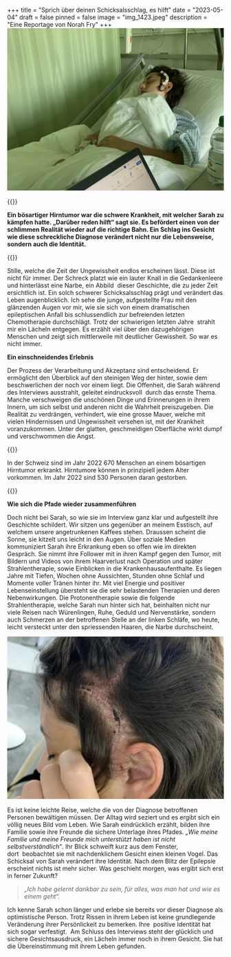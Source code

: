 +++
title = "Sprich über deinen Schicksalsschlag, es hilft"
date = "2023-05-04"
draft = false
pinned = false
image = "img_1423.jpeg"
description = "Eine Reportage von Norah Fry"
+++
![Sarah am Tag nach ihrer ersten Operation](img_1476.jpeg)

{{<lead>}}

**Ein bösartiger Hirntumor war die schwere Krankheit, mit welcher Sarah zu kämpfen hatte. „Darüber reden hilft“ sagt sie. Es befördert einen von der schlimmen Realität wieder auf die richtige Bahn. Ein Schlag ins Gesicht wie diese schreckliche Diagnose verändert nicht nur die Lebensweise, sondern auch die Identität.**

{{</lead>}}

Stille, welche die Zeit der Ungewissheit endlos erscheinen lässt. Diese ist nicht für immer. Der Schreck platzt wie ein lauter Knall in die Gedankenleere und hinterlässt eine Narbe, ein Abbild  dieser Geschichte, die zu jeder Zeit ersichtlich ist. Ein solch schwerer Schicksalsschlag prägt und verändert das Leben augenblicklich. Ich sehe die junge, aufgestellte Frau mit den glänzenden Augen vor mir, wie sie sich von einem dramatischen epileptischen Anfall bis schlussendlich zur befreienden letzten Chemotherapie durchschlägt. Trotz der schwierigen letzten Jahre  strahlt mir ein Lächeln entgegen. Es erzählt viel über den dazugehörigen Menschen und zeigt sich mittlerweile mit deutlicher Gewissheit. So war es nicht immer. 

**Ein einschneidendes Erlebnis**

Der Prozess der Verarbeitung und Akzeptanz sind entscheidend. Er ermöglicht den Überblick auf den steinigen Weg der hinter, sowie dem beschwerlichen der noch vor einem liegt. Die Offenheit, die Sarah während des Interviews ausstrahlt, geleitet eindrucksvoll  durch das ernste Thema. Manche verschweigen die unschönen Dinge und Erinnerungen in ihrem Innern, um sich selbst und anderen nicht die Wahrheit preiszugeben. Die Realität zu verdrängen, verhindert, wie eine grosse Mauer, welche mit vielen Hindernissen und Ungewissheit versehen ist, mit der Krankheit voranzukommen. Unter der glatten, geschmeidigen Oberfläche wirkt dumpf und verschwommen die Angst. 

{{<box>}}

In der Schweiz sind im Jahr 2022 670 Menschen an einem bösartigen Hirntumor erkrankt. Hirntumore können in prinzipiell jedem Alter vorkommen. Im Jahr 2022 sind 530 Personen daran gestorben.

{{</box>}} 

**Wie sich die Pfade wieder zusammenführen**

Doch nicht bei Sarah, so wie sie im Interview ganz klar und aufgestellt ihre Geschichte schildert. Wir sitzen uns gegenüber an meinem Esstisch, auf welchem unsere angetrunkenen Kaffees stehen. Draussen scheint die Sonne, sie kitzelt uns leicht in den Augen. Über soziale Medien kommuniziert Sarah ihre Erkrankung eben so offen wie im direkten Gespräch. Sie nimmt ihre Follower mit in ihren Kampf gegen den Tumor, mit Bildern und Videos von ihrem Haarverlust nach Operation und später Strahlentherapie, sowie Einblicken in die Krankenhausaufenthalte. Es liegen Jahre mit Tiefen, Wochen ohne Aussichten, Stunden ohne Schlaf und Momente voller Tränen hinter ihr. Mit viel Energie und positiver Lebenseinstellung übersteht sie die sehr belastenden Therapien und deren Nebenwirkungen. Die Protonentherapie sowie die folgende Strahlentherapie, welche Sarah nun hinter sich hat, beinhalten nicht nur viele Reisen nach Würenlingen, Ruhe, Geduld und Nervenstärke, sondern auch Schmerzen an der betroffenen Stelle an der linken Schläfe, wo heute, leicht versteckt unter den spriessenden Haaren, die Narbe durchscheint. 

![Die Narbe von der Entfernung des Tumors ](img_1477.jpeg)

Es ist keine leichte Reise, welche die von der Diagnose betroffenen Personen bewältigen müssen. Der Alltag wird seziert und es ergibt sich ein völlig neues Bild vom Leben. Wie Sarah eindrücklich erzählt, bilden ihre Familie sowie ihre Freunde die sichere Unterlage ihres Pfades. *„Wie meine Familie und meine Freunde mich unterstützt haben ist nicht selbstverständlich“*. Ihr Blick schweift kurz aus dem Fenster, dort  beobachtet sie mit nachdenklichem Gesicht einen kleinen Vogel. Das Schicksal von Sarah verändert ihre Identität. Nach dem Blitz der Epilepsie erscheint nichts ist mehr sicher. Was geschieht morgen, was ergibt sich erst in ferner Zukunft? 

> *„Ich habe gelernt dankbar zu sein, für alles, was man hat und wie es einem geht“.*

Ich kenne Sarah schon länger und erlebe sie bereits vor dieser Diagnose als optimistische Person. Trotz Rissen in ihrem Leben ist keine grundlegende Veränderung ihrer Persönlickeit zu bemerken. Ihre  positive Identität hat sich sogar verfestigt.  Am Schluss des Interviews steht der glücklich und sichere Gesichtsausdruck, ein Lächeln immer noch in ihrem Gesicht. Sie hat die Übereinstimmung mit ihrem Leben gefunden.